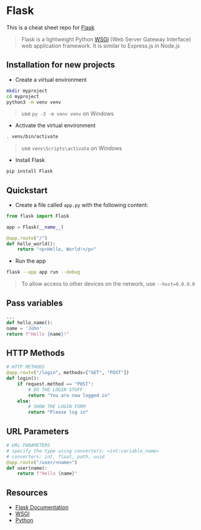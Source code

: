 # Flask

This is a cheat sheet repo for [Flask](https://flask.palletsprojects.com/en/2.2.x/)

> Flask is a lightweight Python [WSGI](https://en.wikipedia.org/wiki/Web_Server_Gateway_Interface?useskin=vector) (Web Server Gateway Interface) web application framework. It is similar to Express.js in Node.js

## Installation for new projects

- Create a virtual environment

```bash
mkdir myproject
cd myproject
python3 -m venv venv
```

> use `py -3 -m venv venv` on Windows

- Activate the virtual environment

```bash
. venv/bin/activate
```

> use `venv\Scripts\activate` on Windows

- Install Flask

```bash
pip install Flask
```

## Quickstart

- Create a file called `app.py` with the following content:

```python
from flask import Flask

app = Flask(__name__)

@app.route("/")
def hello_world():
    return "<p>Hello, World!</p>"
```

- Run the app

```bash
flask --app app run --debug
```

> To allow access to other devices on the network, use `--host=0.0.0.0`

## Pass variables

```python
...
def hello_name():
name = 'John'
return f"Hello {name}!"

```

## HTTP Methods

```python
# HTTP METHODS
@app.route("/login", methods=["GET", "POST"])
def login():
    if request.method == "POST":
        # DO THE LOGIN STUFF
        return "You are now logged in"
    else:
        # SHOW THE LOGIN FORM
        return "Please log in"
```

## URL Parameters

```python
# URL PARAMETERS
# specify the type using converters: <int:variable_name>
# converters: int, float, path, uuid
@app.route("/user/<name>")
def user(name):
    return f"Hello {name}"
```

## Resources

- [Flask Documentation](https://flask.palletsprojects.com/en/2.2.x/)
- [WSGI](https://en.wikipedia.org/wiki/Web_Server_Gateway_Interface?useskin=vector)
- [Python](https://www.w3schools.com/python/)
